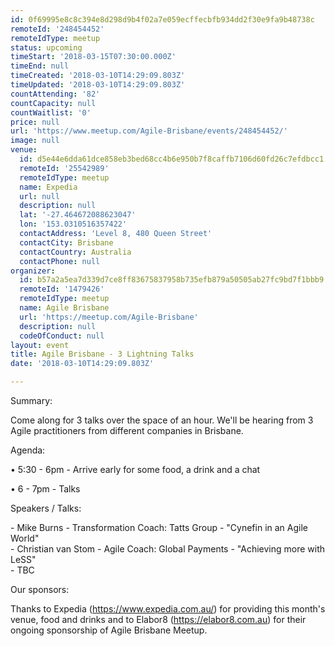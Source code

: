 ```yaml
---
id: 0f69995e8c8c394e8d298d9b4f02a7e059ecffecbfb934dd2f30e9fa9b48738c
remoteId: '248454452'
remoteIdType: meetup
status: upcoming
timeStart: '2018-03-15T07:30:00.000Z'
timeEnd: null
timeCreated: '2018-03-10T14:29:09.803Z'
timeUpdated: '2018-03-10T14:29:09.803Z'
countAttending: '82'
countCapacity: null
countWaitlist: '0'
price: null
url: 'https://www.meetup.com/Agile-Brisbane/events/248454452/'
image: null
venue:
  id: d5e44e6dda61dce858eb3bed68cc4b6e950b7f8caffb7106d60fd26c7efdbcc1
  remoteId: '25542989'
  remoteIdType: meetup
  name: Expedia
  url: null
  description: null
  lat: '-27.464672088623047'
  lon: '153.0310516357422'
  contactAddress: 'Level 8, 480 Queen Street'
  contactCity: Brisbane
  contactCountry: Australia
  contactPhone: null
organizer:
  id: b57a2a5ea7d339d7ce8ff83675837958b735efb879a50505ab27fc9bd7f1bbb9
  remoteId: '1479426'
  remoteIdType: meetup
  name: Agile Brisbane
  url: 'https://meetup.com/Agile-Brisbane'
  description: null
  codeOfConduct: null
layout: event
title: Agile Brisbane - 3 Lightning Talks
date: '2018-03-10T14:29:09.803Z'

---
```

<p>Summary:</p> <p>Come along for 3 talks over the space of an hour. We'll be hearing from 3 Agile practitioners from different companies in Brisbane.</p> <p>Agenda:</p> <p>• 5:30 - 6pm - Arrive early for some food, a drink and a chat</p> <p>• 6 - 7pm - Talks</p> <p>Speakers / Talks:</p> <p>- Mike Burns - Transformation Coach: Tatts Group - "Cynefin in an Agile World"<br/>- Christian van Stom - Agile Coach: Global Payments - "Achieving more with LeSS"<br/>- TBC</p> <p>Our sponsors:</p> <p>Thanks to Expedia (<a href="https://www.expedia.com.au/" class="linkified">https://www.expedia.com.au/</a>) for providing this month's venue, food and drinks and to Elabor8 (<a href="https://elabor8.com.au" class="linkified">https://elabor8.com.au</a>) for their ongoing sponsorship of Agile Brisbane Meetup.</p>
